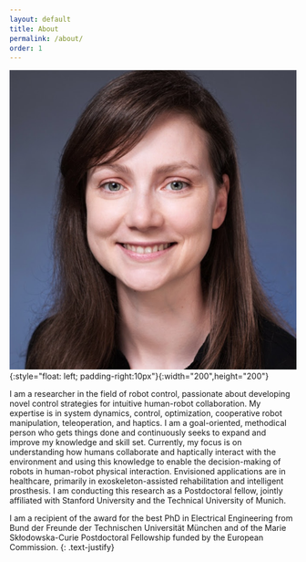 ```yaml
---
layout: default
title: About
permalink: /about/
order: 1
---
```

![image info](selma_head.jpg){:style="float: left; padding-right:10px"}{:width="200",height="200"}

I am a researcher in the field of robot control, passionate about developing novel control strategies for intuitive human-robot collaboration. My expertise is in system dynamics, control, optimization, cooperative robot manipulation, teleoperation, and haptics. I am a goal-oriented, methodical person who gets things done and continuously seeks to expand and improve my knowledge and skill set.
Currently, my focus is on understanding how humans collaborate and haptically interact with the environment and using this knowledge to enable the decision-making of robots in human-robot physical interaction. Envisioned applications are in healthcare, primarily in exoskeleton-assisted rehabilitation and intelligent prosthesis. I am conducting this research as a Postdoctoral fellow, jointly affiliated with Stanford University and the Technical University of Munich.

I am a recipient of the award for the best PhD in Electrical Engineering from Bund der Freunde der Technischen Universität München and of the Marie Skłodowska-Curie Postdoctoral Fellowship funded by the European Commission.
{: .text-justify}

<!-- This is the base Jekyll theme. You can find out more info about customizing your Jekyll theme, as well as basic Jekyll usage documentation at [jekyllrb.com](https://jekyllrb.com/) -->

<!-- You can find the source code for Minima at GitHub:
[jekyll][jekyll-organization] /
[minima](https://github.com/jekyll/minima)

You can find the source code for Jekyll at GitHub:
[jekyll][jekyll-organization] /
[jekyll](https://github.com/jekyll/jekyll)


[jekyll-organization]: https://github.com/jekyll -->
